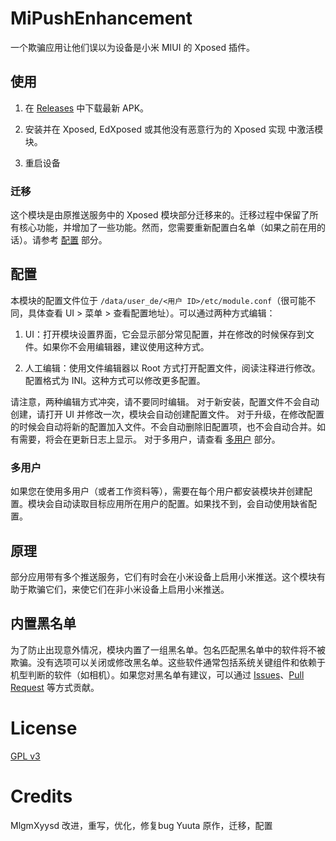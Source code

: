 # MiPushEnhancement

一个欺骗应用让他们误以为设备是小米 MIUI 的 Xposed 插件。

## 使用

1. 在 [Releases](https://github.com/MlgmXyysd/MiPushEnhancement/releases/latest) 中下载最新 APK。

2. 安装并在 Xposed, EdXposed 或其他没有恶意行为的 Xposed 实现 中激活模块。

3. 重启设备

### 迁移

这个模块是由原推送服务中的 Xposed 模块部分迁移来的。迁移过程中保留了所有核心功能，并增加了一些功能。然而，您需要重新配置白名单（如果之前在用的话）。请参考 [配置](#配置) 部分。

## 配置

本模块的配置文件位于 `/data/user_de/<用户 ID>/etc/module.conf`（很可能不同，具体查看 UI > 菜单 > 查看配置地址）。可以通过两种方式编辑：

1. UI：打开模块设置界面，它会显示部分常见配置，并在修改的时候保存到文件。如果你不会用编辑器，建议使用这种方式。

2. 人工编辑：使用文件编辑器以 Root 方式打开配置文件，阅读注释进行修改。配置格式为 INI。这种方式可以修改更多配置。

请注意，两种编辑方式冲突，请不要同时编辑。
对于新安装，配置文件不会自动创建，请打开 UI 并修改一次，模块会自动创建配置文件。
对于升级，在修改配置的时候会自动将新的配置加入文件。不会自动删除旧配置项，也不会自动合并。如有需要，将会在更新日志上显示。
对于多用户，请查看 [多用户](#多用户) 部分。

### 多用户

如果您在使用多用户（或者工作资料等），需要在每个用户都安装模块并创建配置。模块会自动读取目标应用所在用户的配置。如果找不到，会自动使用缺省配置。

## 原理

部分应用带有多个推送服务，它们有时会在小米设备上启用小米推送。这个模块有助于欺骗它们，来使它们在非小米设备上启用小米推送。

## 内置黑名单

为了防止出现意外情况，模块内置了一组黑名单。包名匹配黑名单中的软件将不被欺骗。没有选项可以关闭或修改黑名单。这些软件通常包括系统关键组件和依赖于机型判断的软件（如相机）。如果您对黑名单有建议，可以通过 [Issues](https://github.com/MiPushFramework/XMiPushEnhance/issues)、[Pull Request](https://github.com/MiPushFramework/XMiPushEnhance/pulls) 等方式贡献。

# License

[GPL v3](LICENSE)

# Credits

MlgmXyysd 改进，重写，优化，修复bug
Yuuta 原作，迁移，配置
